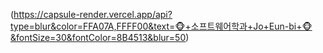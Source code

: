 (https://capsule-render.vercel.app/api?type=blur&color=FFA07A,FFFF00&text=🐵+소프트웨어학과+Jo+Eun-bi+🐵&fontSize=30&fontColor=8B4513&blur=50)

